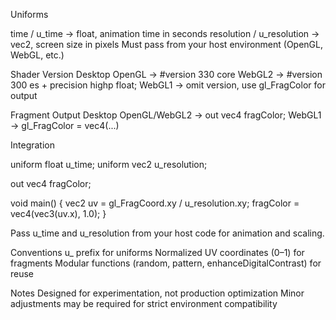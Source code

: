 

Uniforms

time / u_time → float, animation time in seconds
resolution / u_resolution → vec2, screen size in pixels
Must pass from your host environment (OpenGL, WebGL, etc.)

Shader Version
Desktop OpenGL → #version 330 core
WebGL2 → #version 300 es + precision highp float;
WebGL1 → omit version, use gl_FragColor for output

Fragment Output
Desktop OpenGL/WebGL2 → out vec4 fragColor;
WebGL1 → gl_FragColor = vec4(...)

Integration

uniform float u_time;
uniform vec2 u_resolution;

out vec4 fragColor;

void main() {
    vec2 uv = gl_FragCoord.xy / u_resolution.xy;
    fragColor = vec4(vec3(uv.x), 1.0);
}


Pass u_time and u_resolution from your host code for animation and scaling.

Conventions
u_ prefix for uniforms
Normalized UV coordinates (0–1) for fragments
Modular functions (random, pattern, enhanceDigitalContrast) for reuse

Notes
Designed for experimentation, not production optimization
Minor adjustments may be required for strict environment compatibility

